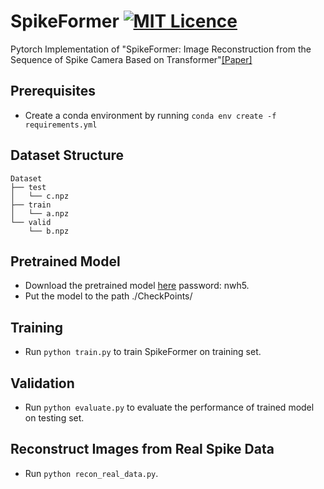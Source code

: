# SpikeFormer [![MIT Licence](https://badges.frapsoft.com/os/mit/mit.svg?v=103)](https://opensource.org/licenses/mit-license.php)
Pytorch Implementation of "SpikeFormer: Image Reconstruction from the Sequence of Spike Camera Based on Transformer"[[Paper]](https://dl.acm.org/doi/abs/10.1145/3512388.3512399)

## Prerequisites
* Create a conda environment by running `conda env create -f requirements.yml`

## Dataset Structure
```
Dataset  
├── test  
│   └── c.npz  
├── train  
│   └── a.npz  
└── valid  
    └── b.npz  
```

## Pretrained Model
* Download the pretrained model [here](https://pan.baidu.com/s/1aeW15vQh0GXgRJtfStBHDg) password: nwh5.
* Put the model to the path ./CheckPoints/

## Training
* Run `python train.py` to train SpikeFormer on training set.

## Validation
* Run `python evaluate.py` to evaluate the performance of trained model on testing set.

## Reconstruct Images from Real Spike Data
* Run `python recon_real_data.py`.

